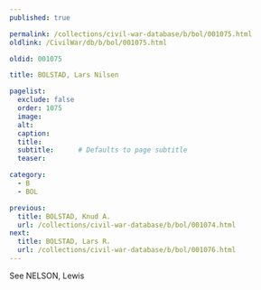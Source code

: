 ```yaml
---
published: true

permalink: /collections/civil-war-database/b/bol/001075.html
oldlink: /CivilWar/db/b/bol/001075.html

oldid: 001075

title: BOLSTAD, Lars Nilsen

pagelist:
  exclude: false
  order: 1075
  image: 
  alt:
  caption:
  title:
  subtitle:      # Defaults to page subtitle
  teaser:

category: 
  - B 
  - BOL

previous:
  title: BOLSTAD, Knud A.
  url: /collections/civil-war-database/b/bol/001074.html  
next:
  title: BOLSTAD, Lars R.
  url: /collections/civil-war-database/b/bol/001076.html   
---
```

See NELSON, Lewis